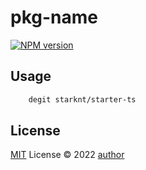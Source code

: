 # pkg-name
[![NPM version](https://img.shields.io/npm/v/pkg-name?color=a1b858&label=)](https://www.npmjs.com/package/pkg-name)

## Usage
```bash
    degit starknt/starter-ts
```

## License

[MIT](./LICENSE) License © 2022 [author](https://github.com/author)
